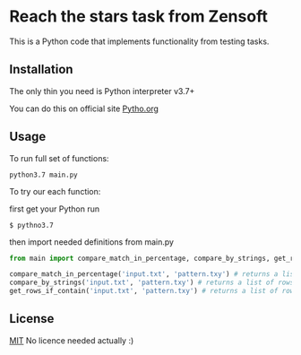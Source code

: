 # Reach the stars task from Zensoft

This is a Python code that implements functionality from testing tasks.

## Installation

The only thin you need is Python interpreter v3.7+

You can do this on official site [Pytho.org](https://www.python.org/)

## Usage

To run full set of functions:

`python3.7 main.py`

To try our each function:

first get your Python run

```
$ pythno3.7
``` 

then import needed definitions from main.py

```python
from main import compare_match_in_percentage, compare_by_strings, get_rows_if_contain

compare_match_in_percentage('input.txt', 'pattern.txy') # returns a list of rows with score of alikness with more than 50%
compare_by_strings('input.txt', 'pattern.txy') # returns a list of rows that are the same in both files
get_rows_if_contain('input.txt', 'pattern.txy') # returns a list of rows where input row contains row from pattern 
```

## License
[MIT](https://choosealicense.com/licenses/mit/) No licence needed actually :)